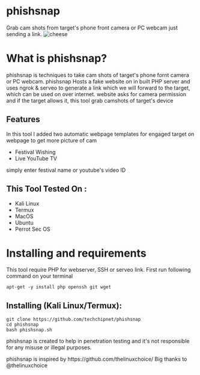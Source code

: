 # phishsnap
Grab cam shots from target's phone front camera or PC webcam just sending a link.
![cheese](https://hackyabinash.files.wordpress.com/2020/04/phishsnap-1.jpg)

# What is phishsnap?
<p>phishsnap is techniques to take cam shots of target's phone fornt camera or PC webcam. phishsnap Hosts a fake website on in built PHP server and uses ngrok & serveo to generate a link which we will forward to the target, which can be used on over internet. website asks for camera permission and if the target allows it, this tool grab camshots of target's device</p>

## Features
<p>In this tool I added two automatic webpage templates for engaged target on webpage to get more picture of cam</p>
<ul>
  <li>Festival Wishing</li>
  <li>Live YouTube TV</li>
</ul>
<p>simply enter festival name or youtube's video ID</p>

## This Tool Tested On :
<ul>
  <li>Kali Linux</li>
  <li>Termux</li>
  <li>MacOS</li>
  <li>Ubuntu</li>
  <li>Perrot Sec OS</li>
</ul>

# Installing and requirements
<p>This tool require PHP for webserver, SSH or serveo link. First run following command on your terminal</p>

```
apt-get -y install php openssh git wget
```

## Installing (Kali Linux/Termux):

```
git clone https://github.com/techchipnet/phishsnap
cd phishsnap
bash phishsnap.sh
```
<p>phishsnap is created to help in penetration testing and it's not responsible for any misuse or illegal purposes.</p>
<p>phishsnap is inspired by https://github.com/thelinuxchoice/ Big thanks to @thelinuxchoice</p>
